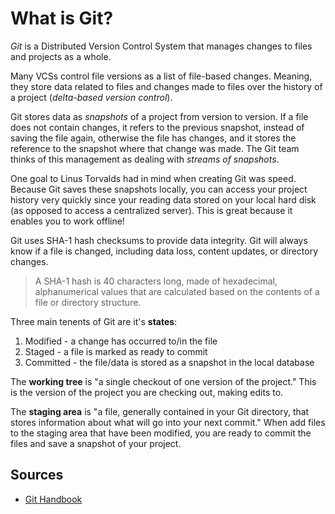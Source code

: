 # What is Git?

_Git_ is a Distributed Version Control System that manages changes to files and projects as a whole.

Many VCSs control file versions as a list of file-based changes. Meaning, they store data related to files and changes made to files over the history of a project (_delta-based version control_).

Git stores data as _snapshots_ of a project from version to version. If a file does not contain changes, it refers to the previous snapshot, instead of saving the file again, otherwise the file has changes, and it stores the reference to the snapshot where that change was made. The Git team thinks of this management as dealing with _streams of snapshots_.

One goal to Linus Torvalds had in mind when creating Git was speed. Because Git saves these snapshots locally, you can access your project history very quickly since your reading data stored on your local hard disk (as opposed to access a centralized server). This is great because it enables you to work offline!

Git uses SHA-1 hash checksums to provide data integrity. Git will always know if a file is changed, including data loss, content updates, or directory changes.

> A SHA-1 hash is 40 characters long, made of hexadecimal, alphanumerical values that are calculated based on the contents of a file or directory structure.

Three main tenents of Git are it's **states**:

1. Modified - a change has occurred to/in the file
2. Staged - a file is marked as ready to commit
3. Committed - the file/data is stored as a snapshot in the local database

The **working tree** is "a single checkout of one version of the project." This is the version of the project you are checking out, making edits to.

The **staging area** is "a file, generally contained in your Git directory, that stores information about what will go into your next commit." When add files to the staging area that have been modified, you are ready to commit the files and save a snapshot of your project.

## Sources

- [Git Handbook](https://git-scm.com/book/en/v2/Getting-Started-What-is-Git%3F)
